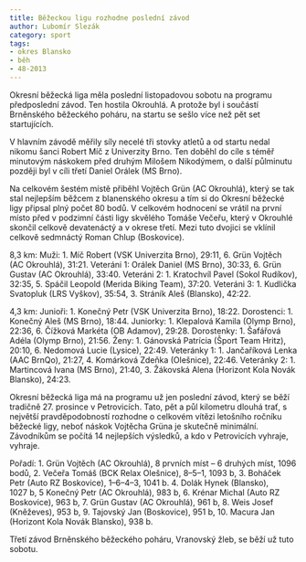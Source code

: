 ```yaml
---
title: Běžeckou ligu rozhodne poslední závod
author: Lubomír Slezák
category: sport
tags:
- okres Blansko
- běh
- 48-2013
---
```


Okresní běžecká liga měla poslední listopadovou sobotu na programu předposlední závod. Ten hostila Okrouhlá. A protože byl i součástí Brněnského běžeckého poháru, na startu se sešlo více než pět set startujících.

V hlavním závodě měřily síly necelé tři stovky atletů a od startu nedal nikomu šanci Robert Míč z Univerzity Brno. Ten doběhl do cíle s téměř minutovým náskokem před druhým Milošem Nikodýmem, o další půlminutu později byl v cíli třetí Daniel Orálek (MS Brno).

Na celkovém šestém místě přiběhl Vojtěch Grün (AC Okrouhlá), který se tak stal nejlepším běžcem z blanenského okresu a tím si do Okresní běžecké ligy připsal plný počet 80 bodů. V celkovém hodnocení se vrátil na první místo před v podzimní části ligy skvělého Tomáše Večeřu, který v Okrouhlé skončil celkově devatenáctý a v okrese třetí. Mezi tuto dvojici se vklínil celkově sedmnáctý Roman Chlup (Boskovice).

8,3 km: Muži: 1. Míč Robert (VSK Univerzita Brno), 29:11, 6. Grün Vojtěch (AC Okrouhlá), 31:21. Veteráni 1: Orálek Daniel (MS Brno), 30:33, 6. Grün Gustav (AC Okrouhlá), 33:40. Veteráni 2: 1. Kratochvíl Pavel (Sokol Rudíkov), 32:35, 5. Spáčil Leopold (Merida Biking Team), 37:20. Veteráni 3: 1. Kudlička Svatopluk (LRS Vyškov), 35:54, 3. Stráník Aleš (Blansko), 42:22.

4,3 km: Junioři: 1. Konečný Petr (VSK Univerzita Brno), 18:22. Dorostenci: 1. Konečný Aleš (MS Brno), 18:44. Juniorky: 1. Klepalová Kamila (Olymp Brno), 22:36, 6. Čížková Markéta (OB Adamov), 29:28. Dorostenky: 1. Šafářová Adéla (Olymp Brno), 21:56. Ženy: 1. Gánovská Patrícia (Šport Team Hritz), 20:10, 6. Nedomová Lucie (Lysice), 22:49. Veteránky 1: 1. Jančaříková Lenka (AAC BrnQo), 21:27, 4. Komárková Zdeňka (Olešnice), 22:46. Veteránky 2: 1. Martincová Ivana (MS Brno), 21:40, 3. Žákovská Alena (Horizont Kola Novák Blansko), 24:23.

Okresní běžecká liga má na programu už jen poslední závod, který se běží tradičně 27. prosince v Petrovicích. Tato, pět a půl kilometru dlouhá trať, s největší pravděpodobností rozhodne o celkovém vítězi letošního ročníku běžecké ligy, neboť náskok Vojtěcha Grüna je skutečně minimální. Závodníkům se počítá 14 nejlepších výsledků, a kdo v Petrovicích vyhraje, vyhraje.

Pořadí: 1. Grün Vojtěch (AC Okrouhlá), 8 prvních míst – 6 druhých míst, 1096 bodů, 2. Večeřa Tomáš (BCK Relax Olešnice), 8–5–1, 1093 b, 3. Boháček Petr (Auto RZ Boskovice), 1–6–4–3, 1041 b. 4. Dolák Hynek (Blansko), 1027 b, 5 Konečný Petr (AC Okrouhlá), 983 b, 6. Krénar Michal (Auto RZ Boskovice), 963 b, 7. Grün Gustav (AC Okrouhlá), 961 b, 8. Weis Josef (Kněževes), 953 b, 9. Tajovský Jan (Boskovice), 951 b, 10. Macura Jan (Horizont Kola Novák Blansko), 938 b.

Třetí závod Brněnského běžeckého poháru, Vranovský žleb, se běží už tuto sobotu.